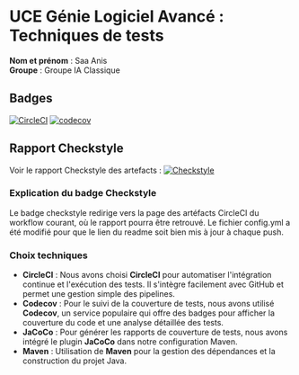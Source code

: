 # UCE Génie Logiciel Avancé : Techniques de tests

**Nom et prénom** : Saa Anis  
**Groupe** : Groupe IA Classique

## Badges
[![CircleCI](https://dl.circleci.com/status-badge/img/gh/anis-saa77/ceri-m1-techniques-de-test/tree/master.svg?style=svg)](https://dl.circleci.com/status-badge/redirect/gh/anis-saa77/ceri-m1-techniques-de-test/tree/master)
[![codecov](https://codecov.io/gh/anis-saa77/ceri-m1-techniques-de-test/graph/badge.svg?token=6THCFKTI18)](https://codecov.io/gh/anis-saa77/ceri-m1-techniques-de-test)

## Rapport Checkstyle
Voir le rapport Checkstyle des artefacts : [![Checkstyle](https://img.shields.io/badge/Checkstyle-passing-brightgreen)](https://app.circleci.com/pipelines/github/anis-saa77/ceri-m1-techniques-de-test/116/workflows/7b1db1a1-dc3a-4d4a-8066-b2954926072e/jobs/149/artifacts)

### Explication du badge Checkstyle
Le badge checkstyle redirige vers la page des artéfacts CircleCI du workflow courant, où le rapport pourra être retrouvé.
Le fichier  config.yml a été modifié pour que le lien du readme soit bien mis à jour à chaque push.

### Choix techniques

- **CircleCI** : Nous avons choisi **CircleCI** pour automatiser l'intégration continue et l'exécution des tests. Il s'intègre facilement avec GitHub et permet une gestion simple des pipelines.
- **Codecov** : Pour le suivi de la couverture de tests, nous avons utilisé **Codecov**, un service populaire qui offre des badges pour afficher la couverture du code et une analyse détaillée des tests.
- **JaCoCo** : Pour générer les rapports de couverture de tests, nous avons intégré le plugin **JaCoCo** dans notre configuration Maven.
- **Maven** : Utilisation de **Maven** pour la gestion des dépendances et la construction du projet Java.

